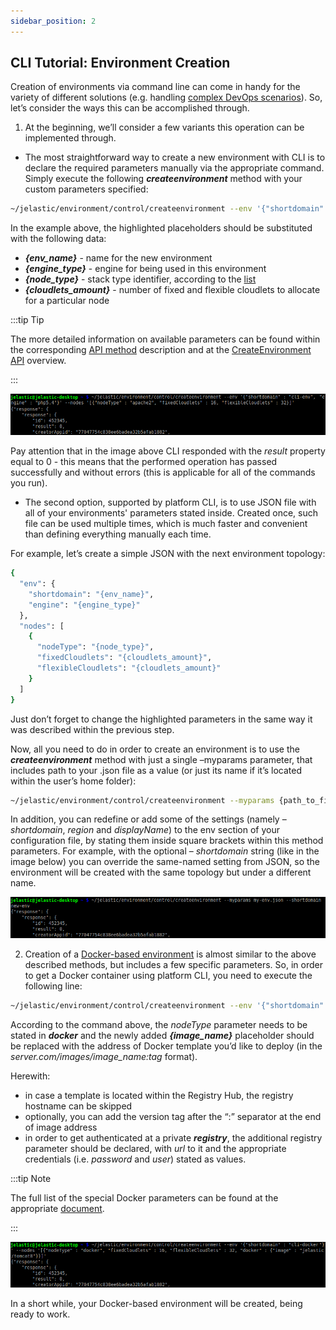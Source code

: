 ```yaml
---
sidebar_position: 2
---
```


## CLI Tutorial: Environment Creation

Creation of environments via command line can come in handy for the variety of different solutions (e.g. handling [complex DevOps scenarios](https://cloudmydc.com/)). So, let’s consider the ways this can be accomplished through.

1. At the beginning, we’ll consider a few variants this operation can be implemented through.

- The most straightforward way to create a new environment with CLI is to declare the required parameters manually via the appropriate command. Simply execute the following **_createenvironment_** method with your custom parameters specified:

```bash
~/jelastic/environment/control/createenvironment --env '{"shortdomain" : " {env_name}", "engine" : " {engine_type}"}' --nodes '[{"nodeType" : " {node_type}", "fixedCloudlets" :  {cloudlets_amount}, "flexibleCloudlets" :  {cloudlets_amount}}]'
```

In the example above, the highlighted placeholders should be substituted with the following data:

- **_{env_name}_** - name for the new environment
- **_{engine_type}_** - engine for being used in this environment
- **_{node_type}_** - stack type identifier, according to the [list]( /docs/Deployment%20Tools/Cloud%20Scripting%20&%20JPS/Application%20Manifest)
- **_{cloudlets_amount}_** - number of fixed and flexible cloudlets to allocate for a particular node

:::tip Tip

The more detailed information on available parameters can be found within the corresponding [API method](https://docs.jelastic.com/api/#!/api/environment.Control-method-CreateEnvironment) description and at the [CreateEnvironment API]( /docs/Deployment%20Tools/API%20&%20CLI/CreateEnv%20Params) overview.

:::

<div style={{
    display:'flex',
    justifyContent: 'center',
    margin: '0 0 1rem 0'
}}>

![Locale Dropdown](./img/EnvironmentCreation/1.png)

</div>

Pay attention that in the image above CLI responded with the _result_ property equal to 0 - this means that the performed operation has passed successfully and without errors (this is applicable for all of the commands you run).

- The second option, supported by platform CLI, is to use JSON file with all of your environments' parameters stated inside. Created once, such file can be used multiple times, which is much faster and convenient than defining everything manually each time.

For example, let’s create a simple JSON with the next environment topology:

```bash
{
  "env": {
    "shortdomain": "{env_name}",
    "engine": "{engine_type}"
  },
  "nodes": [
    {
      "nodeType": "{node_type}",
      "fixedCloudlets": "{cloudlets_amount}",
      "flexibleCloudlets": "{cloudlets_amount}"
    }
  ]
}
```

Just don’t forget to change the highlighted parameters in the same way it was described within the previous step.

Now, all you need to do in order to create an environment is to use the **_createenvironment_** method with just a single –myparams parameter, that includes path to your .json file as a value (or just its name if it’s located within the user’s home folder):

```bash
~/jelastic/environment/control/createenvironment --myparams {path_to_file}
```

In addition, you can redefine or add some of the settings (namely – _shortdomain_, _region_ and _displayName_) to the env section of your configuration file, by stating them inside square brackets within this method parameters. For example, with the optional – _shortdomain_ string (like in the image below) you can override the same-named setting from JSON, so the environment will be created with the same topology but under a different name.

<div style={{
    display:'flex',
    justifyContent: 'center',
    margin: '0 0 1rem 0'
}}>

![Locale Dropdown](./img/EnvironmentCreation/2.png)

</div>

2. Creation of a [Docker-based environment]( /docs/Container/Container%20Deployment/Custom%20Containers%20Deployment) is almost similar to the above described methods, but includes a few specific parameters. So, in order to get a Docker container using platform CLI, you need to execute the following line:

```bash
~/jelastic/environment/control/createenvironment --env '{"shortdomain" : "{env_name}"}' --nodes '[{"nodeType" : "docker", "fixedCloudlets" : {cloudlets_amount}, "flexibleCloudlets" : {cloudlets_amount}, "docker" : {"image" : "{image_name}"}}]'
```

According to the command above, the _nodeType_ parameter needs to be stated in **_docker_** and the newly added **_{image_name}_** placeholder should be replaced with the address of Docker template you’d like to deploy (in the _server.com/images/image_name:tag_ format).

Herewith:

- in case a template is located within the Registry Hub, the registry hostname can be skipped
- optionally, you can add the version tag after the “:” separator at the end of image address
- in order to get authenticated at a private **_registry_**, the additional registry parameter should be declared, with _url_ to it and the appropriate credentials (i.e. _password_ and _user_) stated as values.

:::tip Note

The full list of the special Docker parameters can be found at the appropriate [document]( /docs/Deployment%20Tools/API%20&%20CLI/CreateEnv%20Params).

:::

<div style={{
    display:'flex',
    justifyContent: 'center',
    margin: '0 0 1rem 0'
}}>

![Locale Dropdown](./img/EnvironmentCreation/3.png)

</div>

In a short while, your Docker-based environment will be created, being ready to work.
